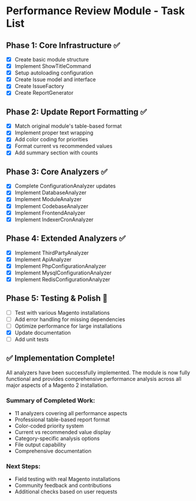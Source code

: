 # Performance Review Module - Task List

## Phase 1: Core Infrastructure ✅
- [x] Create basic module structure
- [x] Implement ShowTitleCommand
- [x] Setup autoloading configuration
- [x] Create Issue model and interface
- [x] Create IssueFactory
- [x] Create ReportGenerator

## Phase 2: Update Report Formatting ✅
- [x] Match original module's table-based format
- [x] Implement proper text wrapping
- [x] Add color coding for priorities
- [x] Format current vs recommended values
- [x] Add summary section with counts

## Phase 3: Core Analyzers ✅
- [x] Complete ConfigurationAnalyzer updates
- [x] Implement DatabaseAnalyzer
- [x] Implement ModuleAnalyzer
- [x] Implement CodebaseAnalyzer
- [x] Implement FrontendAnalyzer
- [x] Implement IndexerCronAnalyzer

## Phase 4: Extended Analyzers ✅
- [x] Implement ThirdPartyAnalyzer
- [x] Implement ApiAnalyzer
- [x] Implement PhpConfigurationAnalyzer
- [x] Implement MysqlConfigurationAnalyzer
- [x] Implement RedisConfigurationAnalyzer

## Phase 5: Testing & Polish 🧪
- [ ] Test with various Magento installations
- [ ] Add error handling for missing dependencies
- [ ] Optimize performance for large installations
- [x] Update documentation
- [ ] Add unit tests

## ✅ Implementation Complete!

All analyzers have been successfully implemented. The module is now fully functional and provides comprehensive performance analysis across all major aspects of a Magento 2 installation.

### Summary of Completed Work:
- 11 analyzers covering all performance aspects
- Professional table-based report format
- Color-coded priority system
- Current vs recommended value display
- Category-specific analysis options
- File output capability
- Comprehensive documentation

### Next Steps:
- Field testing with real Magento installations
- Community feedback and contributions
- Additional checks based on user requests